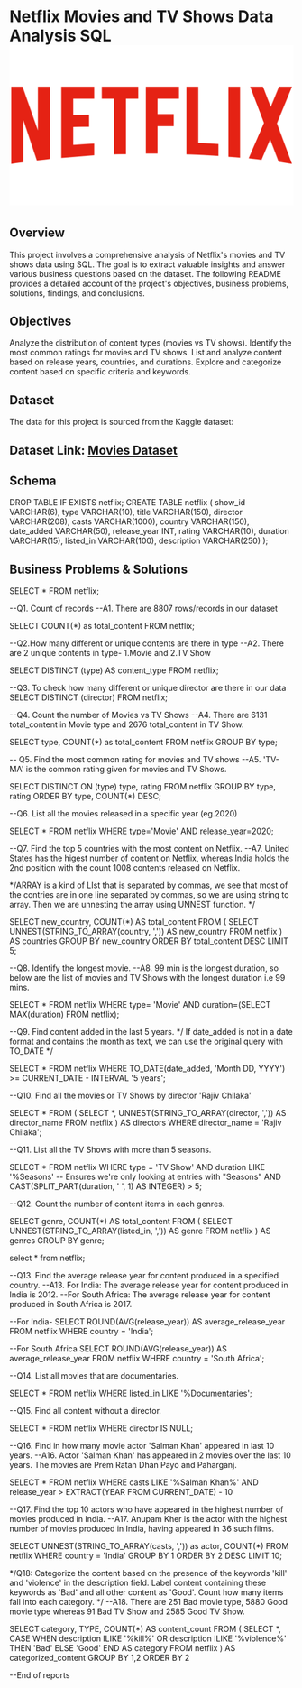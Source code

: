 # Netflix Movies and TV Shows Data Analysis SQL![Netflix Logo](https://github.com/seemaacharya/netflix_sql_project/blob/main/netflix_PNG25.png)
## Overview
This project involves a comprehensive analysis of Netflix's movies and TV shows data using SQL. The goal is to extract valuable insights and answer various business questions based on the dataset. The following README provides a detailed account of the project's objectives, business problems, solutions, findings, and conclusions.

## Objectives
Analyze the distribution of content types (movies vs TV shows).
Identify the most common ratings for movies and TV shows.
List and analyze content based on release years, countries, and durations.
Explore and categorize content based on specific criteria and keywords.

## Dataset
The data for this project is sourced from the Kaggle dataset:

## Dataset Link: [Movies Dataset](https://www.kaggle.com/datasets/shivamb/netflix-shows?resource=download)

## Schema
DROP TABLE IF EXISTS netflix;
CREATE TABLE netflix
(
	show_id VARCHAR(6),
	type VARCHAR(10),
	title VARCHAR(150),
	director VARCHAR(208),
	casts VARCHAR(1000),
	country VARCHAR(150),
	date_added VARCHAR(50),
	release_year INT,
	rating VARCHAR(10),
	duration VARCHAR(15),
	listed_in VARCHAR(100),
	description VARCHAR(250)
);

## Business Problems & Solutions
SELECT * FROM netflix;

--Q1. Count of records
--A1. There are 8807 rows/records in our dataset

SELECT COUNT(*) as total_content FROM netflix;

--Q2.How many different or unique contents are there in type
--A2. There are 2 unique contents in type- 1.Movie and 2.TV Show

SELECT DISTINCT (type) AS content_type
FROM netflix;


--Q3. To check how many different or unique director are there in our data
SELECT DISTINCT (director) FROM netflix;


--Q4. Count the number of Movies vs TV Shows
--A4. There are 6131 total_content in Movie type and 2676 total_content in TV Show.

SELECT type,
COUNT(*) as total_content 
FROM netflix
GROUP BY type; 

-- Q5. Find the most common rating for movies and TV shows
--A5. 'TV-MA' is the common rating given for movies and TV Shows.


SELECT DISTINCT ON (type) type, rating
FROM netflix
GROUP BY type, rating
ORDER BY type, COUNT(*) DESC;



--Q6. List all the movies released in a specific year (eg.2020)

SELECT * FROM netflix
WHERE 
	type='Movie'
	AND 
	release_year=2020;


--Q7. Find the top 5 countries with the most content on Netflix.
--A7. United States has the higest number of content on Netflix, whereas India holds the 2nd position with the count 1008 contents released on Netflix.
 
 */ARRAY is a kind of LIst that is separated by commas, we see that most of the contries are in
one line separated by commas, so we are using string to array. Then we are unnesting the array using UNNEST function.
*/


SELECT new_country, COUNT(*) AS total_content
FROM (
    SELECT UNNEST(STRING_TO_ARRAY(country, ',')) AS new_country
    FROM netflix
) AS countries
GROUP BY new_country
ORDER BY total_content DESC
LIMIT 5;


--Q8. Identify the longest movie.
--A8. 99 min is the longest duration, so below are the list of movies and TV Shows with the longest duration i.e 99 mins.

SELECT * FROM netflix 
WHERE 
	type= 'Movie'
	AND
	duration=(SELECT MAX(duration) FROM netflix);

	
--Q9. Find content added in the last 5 years.
*/
If date_added is not in a date format and contains the month as text, we can use the original
query with TO_DATE */


SELECT
*
FROM netflix
WHERE TO_DATE(date_added, 'Month DD, YYYY') >= CURRENT_DATE - INTERVAL '5 years';



--Q10. Find all the movies or TV Shows by director 'Rajiv Chilaka'

SELECT *
FROM (
    SELECT *, UNNEST(STRING_TO_ARRAY(director, ',')) AS director_name
    FROM netflix
) AS directors
WHERE director_name = 'Rajiv Chilaka';


--Q11. List all the TV Shows with more than 5 seasons.


SELECT *
FROM netflix
WHERE 
    type = 'TV Show'
    AND 
    duration LIKE '%Seasons'  -- Ensures we're only looking at entries with "Seasons"
    AND 
    CAST(SPLIT_PART(duration, ' ', 1) AS INTEGER) > 5;


--Q12. Count the number of content items in each genres.

SELECT genre, COUNT(*) AS total_content
FROM (
    SELECT UNNEST(STRING_TO_ARRAY(listed_in, ',')) AS genre
    FROM netflix
) AS genres
GROUP BY genre;

select * from netflix;

--Q13. Find the average release year for content produced in a specified country.
--A13. For India: The average release year for content produced in India is 2012.
--For South Africa: The average release year for content produced in South Africa is 2017.

--For India-
SELECT ROUND(AVG(release_year)) AS average_release_year
FROM netflix
WHERE country = 'India';

--For South Africa
SELECT ROUND(AVG(release_year)) AS average_release_year
FROM netflix
WHERE country = 'South Africa';



--Q14. List all movies that are documentaries.

SELECT * FROM netflix
WHERE listed_in LIKE '%Documentaries';


--Q15. Find all content without a director.

SELECT * FROM netflix
WHERE director IS NULL;

--Q16. Find in how many movie actor 'Salman Khan' appeared in last 10 years.
--A16. Actor 'Salman Khan' has appeared in 2 movies over the last 10 years. The movies are Prem Ratan Dhan Payo and Paharganj.

SELECT * FROM netflix
WHERE 
	casts LIKE '%Salman Khan%'
	AND 
	release_year > EXTRACT(YEAR FROM CURRENT_DATE) - 10  


--Q17. Find the top 10 actors who have appeared in the highest number of movies produced in India.
--A17. Anupam Kher is the actor with the highest number of movies produced in India, having appeared in 36 such films.

SELECT 
	UNNEST(STRING_TO_ARRAY(casts, ',')) as actor,
	COUNT(*)
FROM netflix
WHERE country = 'India'
GROUP BY 1
ORDER BY 2 DESC
LIMIT 10;


*/Q18:
Categorize the content based on the presence of the keywords 'kill' and 'violence' in 
the description field. Label content containing these keywords as 'Bad' and all other 
content as 'Good'. Count how many items fall into each category.
*/
--A18. There are 251 Bad movie type, 5880 Good movie type whereas 91 Bad TV Show and 2585 Good TV Show.

SELECT 
    category,
	TYPE,
    COUNT(*) AS content_count
FROM (
    SELECT 
		*,
        CASE 
            WHEN description ILIKE '%kill%' OR description ILIKE '%violence%' THEN 'Bad'
            ELSE 'Good'
        END AS category
    FROM netflix
) AS categorized_content
GROUP BY 1,2
ORDER BY 2



--End of reports


